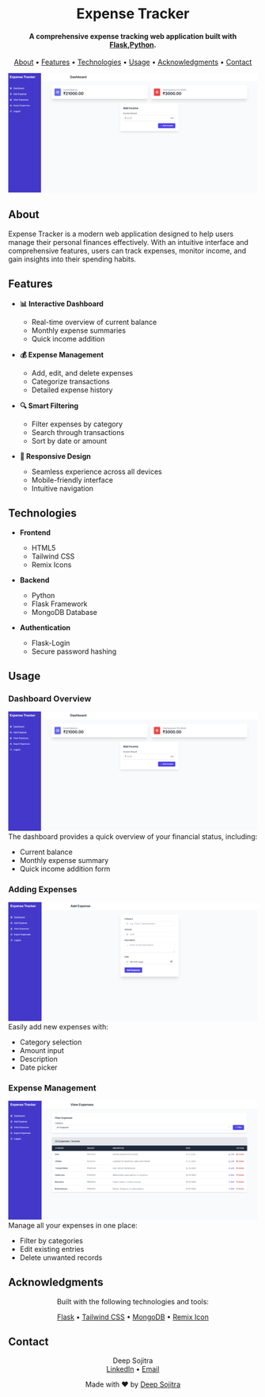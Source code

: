 <h1 align="center">Expense Tracker</h1>

<h4 align="center">A comprehensive expense tracking web application built with <a href="https://flask.palletsprojects.com/" target="_blank">Flask</a>,<a href="https://www.python.org/" target="_blank">Python</a>.</h4>

<p align="center">
    <a href="#about">About</a> •
    <a href="#features">Features</a> •
    <a href="#technologies">Technologies</a> •
    <a href="#usage">Usage</a> •
    <a href="#acknowledgments">Acknowledgments</a> •
    <a href="#contact">Contact</a>
</p>

![Dashboard Preview](Screenshots/Dashboard.png)

## About

<p>
Expense Tracker is a modern web application designed to help users manage their personal finances effectively. With an intuitive interface and comprehensive features, users can track expenses, monitor income, and gain insights into their spending habits.
</p>

## Features

- **📊 Interactive Dashboard**
  - Real-time overview of current balance
  - Monthly expense summaries
  - Quick income addition

- **💰 Expense Management**
  - Add, edit, and delete expenses
  - Categorize transactions
  - Detailed expense history

- **🔍 Smart Filtering**
  - Filter expenses by category
  - Search through transactions
  - Sort by date or amount

- **📱 Responsive Design**
  - Seamless experience across all devices
  - Mobile-friendly interface
  - Intuitive navigation

## Technologies

- **Frontend**
  - HTML5
  - Tailwind CSS
  - Remix Icons

- **Backend**
  - Python
  - Flask Framework
  - MongoDB Database

- **Authentication**
  - Flask-Login
  - Secure password hashing

## Usage

### Dashboard Overview
![Dashboard](Screenshots/Dashboard.png)
The dashboard provides a quick overview of your financial status, including:
- Current balance
- Monthly expense summary
- Quick income addition form

### Adding Expenses
![Add Expense](Screenshots/Add_Expense.png)
Easily add new expenses with:
- Category selection
- Amount input
- Description
- Date picker

### Expense Management
![View Expenses](Screenshots/View_Expense.png)
Manage all your expenses in one place:
- Filter by categories
- Edit existing entries
- Delete unwanted records

## Acknowledgments

<p align="center">Built with the following technologies and tools:</p>

<p align="center">
    <a href="https://flask.palletsprojects.com/">Flask</a> •
    <a href="https://tailwindcss.com/">Tailwind CSS</a> •
    <a href="https://www.mongodb.com/">MongoDB</a> •
    <a href="https://remixicon.com/">Remix Icon</a>
</p>

## Contact

<p align="center">
    Deep Sojitra<br>
    <a href="https://www.linkedin.com/in/deepsojitra91">LinkedIn</a> •
    <a href="mailto:deepsojitra336@gmail.com">Email</a>
</p>

<p align="center">
    Made with ❤️ by <a href="https://github.com/Deepsojitra-91">Deep Sojitra</a>
</p>
